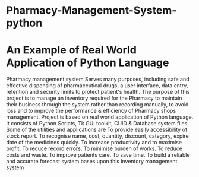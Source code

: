 # Pharmacy-Management-System-python
# An Example of Real World Application of Python Language 
Pharmacy management system
Serves many purposes, including safe and effective dispensing of pharmaceutical drugs, a user interface, data entry, retention and security limits to protect patient's health.
The purpose of this project is to manage an inventory required for the Pharmacy to maintain their business through the system rather than recording manually, to avoid loss and to improve the performance & efficiency of Pharmacy shops management.
Project is based on real world application of Python language.
It consists of Python Scripts, Tk GUI toolkit, CUID & Database system files.
Some of the utilities and applications are To provide easily accessibility of stock report.
To recognise name, cost, quantity, discount, category, expire date of the medicines quickly.
To increase productivity and to maximise profit.
To reduce record errors.
To minimise burden of works.
To reduce costs and waste. 
To improve patients care.
To save time.
To build a reliable and accurate forecast system bases upon this inventory management system
